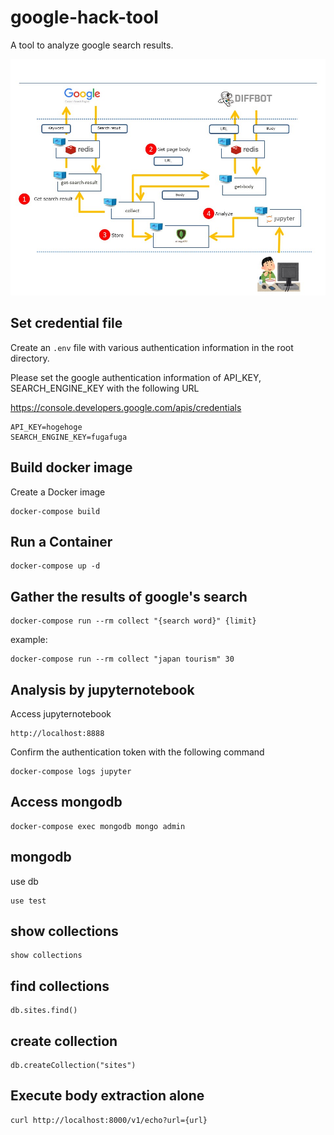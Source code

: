 google-hack-tool
====================
A tool to analyze google search results.

![summary](https://github.com/kuniiskywalker/google-hack-tool/blob/master/summary.jpg)

Set credential file
--------------------

Create an `.env` file with various authentication information in the root directory.

Please set the google authentication information of API_KEY, SEARCH_ENGINE_KEY with the following URL

https://console.developers.google.com/apis/credentials

```.env
API_KEY=hogehoge
SEARCH_ENGINE_KEY=fugafuga
```

Build docker image
--------------------

Create a Docker image

```
docker-compose build
```

Run a Container
--------------------

```
docker-compose up -d
```

Gather the results of google's search
--------------------

```
docker-compose run --rm collect "{search word}" {limit}
```

example:
```
docker-compose run --rm collect "japan tourism" 30
```

Analysis by jupyternotebook
--------------------

Access jupyternotebook

```
http://localhost:8888
```

Confirm the authentication token with the following command

```
docker-compose logs jupyter
```

Access mongodb
--------------------

```
docker-compose exec mongodb mongo admin
```

## mongodb

use db
```
use test
```

## show collections
```
show collections
```

## find collections
```
db.sites.find()
```

## create collection
```
db.createCollection("sites")

```

Execute body extraction alone
--------------------

```
curl http://localhost:8000/v1/echo?url={url}
```
